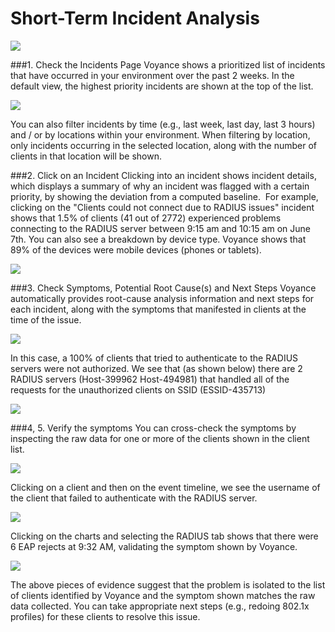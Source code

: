 # Short-Term Incident Analysis

![](../images/workflow/Picture1-short-term.png)

###1. Check the Incidents Page
Voyance shows a prioritized list of incidents that have occurred in your environment over the past 2 weeks. In the default view, the highest priority incidents are shown at the top of the list. 

![](../images/workflow/Picture2-short-term.png)

You can also filter incidents by time (e.g., last week, last day, last 3 hours) and / or by locations within your environment. When filtering by location, only incidents occurring in the selected location, along with the number of clients in that location will be shown.

###2. Click on an Incident
Clicking into an incident shows incident details, which displays a summary of why an incident was flagged with a certain priority, by showing the deviation from a computed baseline.  For example, clicking on the "Clients could not connect due to RADIUS issues" incident shows that 1.5% of clients (41 out of 2772) experienced problems connecting to the RADIUS server between 9:15 am and 10:15 am on June 7th. You can also see a breakdown by device type. Voyance shows that 89% of the devices were mobile devices (phones or tablets).

![](../images/workflow/Picture3-short-term.png)

###3. Check Symptoms, Potential Root Cause(s) and Next Steps
Voyance automatically provides root-cause analysis information and next steps for each incident, along with the symptoms that manifested in clients at the time of the issue.

![](../images/workflow/Picture4-short-term.png)

In this case, a 100% of clients that tried to authenticate to the RADIUS servers were not authorized. We see that (as shown below) there are 2 RADIUS servers (Host-399962 Host-494981) that handled all of the requests for the unauthorized clients on SSID (ESSID-435713)

![](../images/workflow/Picture5-short-term.png)

###4, 5. Verify the symptoms
You can cross-check the symptoms by inspecting the raw data for one or more of the clients shown in the client list.

![](../images/workflow/Picture6-short-term.png)

Clicking on a client and then on the event timeline, we see the username of the client that failed to authenticate with the RADIUS server.

![](../images/workflow/Picture7-short-term.png)

Clicking on the charts and selecting the RADIUS tab shows that there were 6 EAP rejects at 9:32 AM, validating the symptom shown by Voyance.

![](../images/workflow/Picture8-short-term.png)

The above pieces of evidence suggest that the problem is isolated to the list of clients identified by Voyance and the symptom shown matches the raw data collected. You can take appropriate next steps (e.g., redoing 802.1x profiles) for these clients to resolve this issue.